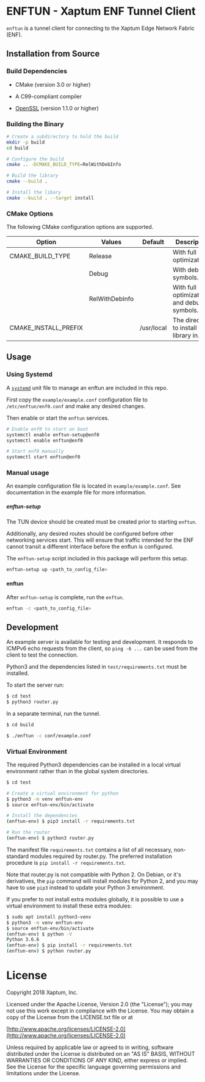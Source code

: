 # ENFTUN - Xaptum ENF Tunnel Client

`enftun` is a tunnel client for connecting to the Xaptum Edge Network Fabric (ENF).

## Installation from Source

### Build Dependencies

* CMake (version 3.0 or higher)
* A C99-compliant compiler

* [OpenSSL]() (version 1.1.0 or higher)

### Building the Binary

``` bash
# Create a subdirectory to hold the build
mkdir -p build
cd build

# Configure the build
cmake .. -DCMAKE_BUILD_TYPE=RelWithDebInfo

# Build the library
cmake --build .

# Install the libary
cmake --build . --target install
```

### CMake Options

The following CMake configuration options are supported.

| Option               | Values         | Default    | Description                                |
|----------------------|----------------|------------|--------------------------------------------|
| CMAKE_BUILD_TYPE     | Release        |            | With full optimizations.                   |
|                      | Debug          |            | With debug symbols.                        |
|                      | RelWithDebInfo |            | With full optimizations and debug symbols. |
| CMAKE_INSTALL_PREFIX | <string>       | /usr/local | The directory to install the library in.   |

## Usage

### Using Systemd

A [`systemd`]() unit file to manage an enftun are included in this
repo.

First copy the `example/example.conf` configuration file to
`/etc/enftun/enf0.conf` and make any desired changes.

Then enable or start the `enftun` services.

``` bash
# Enable enf0 to start on boot
systemctl enable enftun-setup@enf0
systemctl enable enftun@enf0

# Start enf0 manually
systemctl start enftun@enf0
```

### Manual usage

An example configuration file is located in `example/example.conf`.
See documentation in the example file for more information.

##### enftun-setup
The TUN device should be created must be created prior to starting
`enftun`.

Additionally, any desired routes should be configured before other
networking services start. This will ensure that traffic intended for
the ENF cannot transit a different interface before the enftun is
configured.

The `enftun-setup` script included in this package will perform this
setup.

``` bash
enftun-setup up <path_to_config_file>
```

#### enftun

After `enftun-setup` is complete, run the `enftun`.

``` bash
enftun -c <path_to_config_file>
```

## Development

An example server is available for testing and development.  It
responds to ICMPv6 echo requests from the client, so `ping -6 ...` can
be used from the client to test the connection.

Python3 and the dependencies listed in `test/requirements.txt` must be
installed.

To start the server run:
``` bash
$ cd test
$ python3 router.py
```

In a separate terminal, run the tunnel.

``` bash
$ cd build

$ ./enftun -c conf/example.conf
```

### Virtual Environment

The required Python3 dependencies can be installed in a local virtual
environment rather than in the global system directories.

``` bash
$ cd test

# Create a virtual environment for python
$ python3 -m venv enftun-env
$ source enftun-env/bin/activate

# Install the dependencies
(enftun-env) $ pip3 install -r requirements.txt

# Run the router
(enftun-env) $ python3 router.py
```

The manifest file `requirements.txt` contains a list of all necessary,
non-standard modules required by router.py. The preferred installation
procedure is `pip install -r requirements.txt`.

Note that router.py is not compatible with Python 2. On Debian, or it's
derivatives, the `pip` command will install modules for Python 2, and you
may have to use `pip3` instead to update your Python 3 environment.

If you prefer to not install extra modules globally, it is possible
to use a virtual environment to install these extra modules:

``` bash
$ sudo apt install python3-venv
$ python3 -m venv enftun-env
$ source enftun-env/bin/activate
(enftun-env) $ python -V
Python 3.6.6
(enftun-env) $ pip install -r requirements.txt
(enftun-env) $ python router.py
```

# License
Copyright 2018 Xaptum, Inc.

Licensed under the Apache License, Version 2.0 (the "License"); you may not
use this work except in compliance with the License. You may obtain a copy of
the License from the LICENSE.txt file or at

[http://www.apache.org/licenses/LICENSE-2.0](http://www.apache.org/licenses/LICENSE-2.0)

Unless required by applicable law or agreed to in writing, software
distributed under the License is distributed on an "AS IS" BASIS, WITHOUT
WARRANTIES OR CONDITIONS OF ANY KIND, either express or implied. See the
License for the specific language governing permissions and limitations under
the License.
